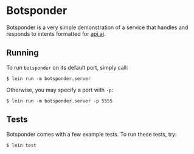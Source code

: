# Botsponder

Botsponder is a very simple demonstration of a service that handles and responds to intents formatted for [api.ai](https://api.ai).

## Running

To run `botsponder` on its default port, simply call:

    $ lein run -m botsponder.server 

Otherwise, you may specify a port with `-p`:

    $ lein run -m botsponder.server -p 5555

## Tests

Botsponder comes with a few example tests. To run these tests, try:

    $ lein test

